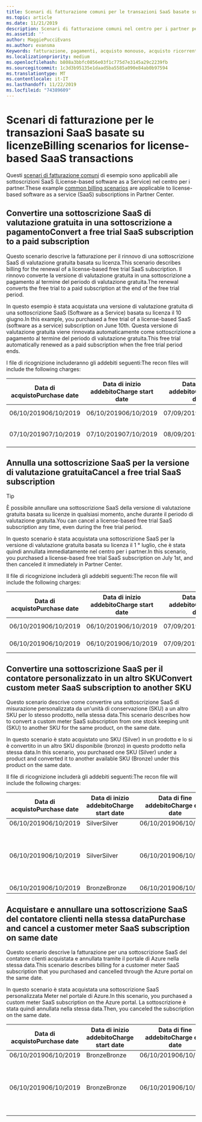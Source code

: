 ```yaml
---
title: Scenari di fatturazione comuni per le transazioni SaaS basate su licenze | Centro per i partner
ms.topic: article
ms.date: 11/21/2019
description: Scenari di fatturazione comuni nel centro per i partner per le transazioni SaaS basate su licenze.
ms.assetid: ''
author: MaggiePucciEvans
ms.author: evansma
Keywords: fatturazione, pagamenti, acquisto monouso, acquisto ricorrente, sottoscrizioni, postazioni
ms.localizationpriority: medium
ms.openlocfilehash: b808a3bbfc0856e03f1c775d7e3145a29c2239fb
ms.sourcegitcommit: 1c3d3b95135e1daad5ba5585a090e84ab0b97594
ms.translationtype: MT
ms.contentlocale: it-IT
ms.lasthandoff: 11/22/2019
ms.locfileid: "74389609"
---
```

# <a name="billing-scenarios-for-license-based-saas-transactions"></a><span data-ttu-id="6d06c-104">Scenari di fatturazione per le transazioni SaaS basate su licenze</span><span class="sxs-lookup"><span data-stu-id="6d06c-104">Billing scenarios for license-based SaaS transactions</span></span>

<span data-ttu-id="6d06c-105">Questi [scenari di fatturazione comuni](common-billing-scenarios.md) di esempio sono applicabili alle sottoscrizioni SaaS (License-based software as a Service) nel centro per i partner.</span><span class="sxs-lookup"><span data-stu-id="6d06c-105">These example [common billing scenarios](common-billing-scenarios.md) are applicable to license-based software as a service (SaaS) subscriptions in Partner Center.</span></span>

## <a name="convert-a-free-trial-saas-subscription-to-a-paid-subscription"></a><span data-ttu-id="6d06c-106">Convertire una sottoscrizione SaaS di valutazione gratuita in una sottoscrizione a pagamento</span><span class="sxs-lookup"><span data-stu-id="6d06c-106">Convert a free trial SaaS subscription to a paid subscription</span></span>

<span data-ttu-id="6d06c-107">Questo scenario descrive la fatturazione per il rinnovo di una sottoscrizione SaaS di valutazione gratuita basata su licenza.</span><span class="sxs-lookup"><span data-stu-id="6d06c-107">This scenario describes billing for the renewal of a license-based free trial SaaS subscription.</span></span> <span data-ttu-id="6d06c-108">Il rinnovo converte la versione di valutazione gratuita in una sottoscrizione a pagamento al termine del periodo di valutazione gratuita.</span><span class="sxs-lookup"><span data-stu-id="6d06c-108">The renewal converts the free trial to a paid subscription at the end of the free trial period.</span></span>

<span data-ttu-id="6d06c-109">In questo esempio è stata acquistata una versione di valutazione gratuita di una sottoscrizione SaaS (Software as a Service) basata su licenza il 10 giugno.</span><span class="sxs-lookup"><span data-stu-id="6d06c-109">In this example, you purchased a free trial of a license-based SaaS (software as a service) subscription on June 10th.</span></span> <span data-ttu-id="6d06c-110">Questa versione di valutazione gratuita viene rinnovata automaticamente come sottoscrizione a pagamento al termine del periodo di valutazione gratuita.</span><span class="sxs-lookup"><span data-stu-id="6d06c-110">This free trial automatically renewed as a paid subscription when the free trial period ends.</span></span>

<span data-ttu-id="6d06c-111">I file di ricognizione includeranno gli addebiti seguenti:</span><span class="sxs-lookup"><span data-stu-id="6d06c-111">The recon files will include the following charges:</span></span>

| <span data-ttu-id="6d06c-112">Data di acquisto</span><span class="sxs-lookup"><span data-stu-id="6d06c-112">Purchase date</span></span> | <span data-ttu-id="6d06c-113">Data di inizio addebito</span><span class="sxs-lookup"><span data-stu-id="6d06c-113">Charge start date</span></span> | <span data-ttu-id="6d06c-114">Data di fine addebito</span><span class="sxs-lookup"><span data-stu-id="6d06c-114">Charge end date</span></span> | <span data-ttu-id="6d06c-115">Prezzo unitario</span><span class="sxs-lookup"><span data-stu-id="6d06c-115">Unit price</span></span> | <span data-ttu-id="6d06c-116">Quantità unità</span><span class="sxs-lookup"><span data-stu-id="6d06c-116">Unit quantity</span></span> | <span data-ttu-id="6d06c-117">Importo totale</span><span class="sxs-lookup"><span data-stu-id="6d06c-117">Total amount</span></span> | <span data-ttu-id="6d06c-118">Tipo di addebito</span><span class="sxs-lookup"><span data-stu-id="6d06c-118">Charge type</span></span> | <span data-ttu-id="6d06c-119">Descrizione della sottoscrizione</span><span class="sxs-lookup"><span data-stu-id="6d06c-119">Subscription description</span></span> |
| ------------- | ----------------- | --------------- | ---------- | ------------- | ------------ | ----------- | ----------------- |
| <span data-ttu-id="6d06c-120">06/10/2019</span><span class="sxs-lookup"><span data-stu-id="6d06c-120">06/10/2019</span></span> | <span data-ttu-id="6d06c-121">06/10/2019</span><span class="sxs-lookup"><span data-stu-id="6d06c-121">06/10/2019</span></span> | <span data-ttu-id="6d06c-122">07/09/2019</span><span class="sxs-lookup"><span data-stu-id="6d06c-122">07/09/2019</span></span> | <span data-ttu-id="6d06c-123">$ 0</span><span class="sxs-lookup"><span data-stu-id="6d06c-123">$0</span></span> | <span data-ttu-id="6d06c-124">1</span><span class="sxs-lookup"><span data-stu-id="6d06c-124">1</span></span> | <span data-ttu-id="6d06c-125">$ 0</span><span class="sxs-lookup"><span data-stu-id="6d06c-125">$0</span></span> | <span data-ttu-id="6d06c-126">Nuova</span><span class="sxs-lookup"><span data-stu-id="6d06c-126">New</span></span> | <span data-ttu-id="6d06c-127">Versione di prova gratuita</span><span class="sxs-lookup"><span data-stu-id="6d06c-127">Free trial</span></span> |
| <span data-ttu-id="6d06c-128">07/10/2019</span><span class="sxs-lookup"><span data-stu-id="6d06c-128">07/10/2019</span></span> | <span data-ttu-id="6d06c-129">07/10/2019</span><span class="sxs-lookup"><span data-stu-id="6d06c-129">07/10/2019</span></span> | <span data-ttu-id="6d06c-130">08/09/2019</span><span class="sxs-lookup"><span data-stu-id="6d06c-130">08/09/2019</span></span> | <span data-ttu-id="6d06c-131">$ 2</span><span class="sxs-lookup"><span data-stu-id="6d06c-131">$2</span></span> | <span data-ttu-id="6d06c-132">1</span><span class="sxs-lookup"><span data-stu-id="6d06c-132">1</span></span> | <span data-ttu-id="6d06c-133">$ 2</span><span class="sxs-lookup"><span data-stu-id="6d06c-133">$2</span></span> | <span data-ttu-id="6d06c-134">Rinnova</span><span class="sxs-lookup"><span data-stu-id="6d06c-134">Renew</span></span> | <span data-ttu-id="6d06c-135">Sottoscrizione a pagamento</span><span class="sxs-lookup"><span data-stu-id="6d06c-135">Paid subscription</span></span> |

## <a name="cancel-a-free-trial-saas-subscription"></a><span data-ttu-id="6d06c-136">Annulla una sottoscrizione SaaS per la versione di valutazione gratuita</span><span class="sxs-lookup"><span data-stu-id="6d06c-136">Cancel a free trial SaaS subscription</span></span>

> [!TIP]
> <span data-ttu-id="6d06c-137">È possibile annullare una sottoscrizione SaaS della versione di valutazione gratuita basata su licenze in qualsiasi momento, anche durante il periodo di valutazione gratuita.</span><span class="sxs-lookup"><span data-stu-id="6d06c-137">You can cancel a license-based free trial SaaS subscription any time, even during the free trial period.</span></span>

<span data-ttu-id="6d06c-138">In questo scenario è stata acquistata una sottoscrizione SaaS per la versione di valutazione gratuita basata su licenza il 1 ° luglio, che è stata quindi annullata immediatamente nel centro per i partner.</span><span class="sxs-lookup"><span data-stu-id="6d06c-138">In this scenario, you purchased a license-based free trial SaaS subscription on July 1st, and then canceled it immediately in Partner Center.</span></span> 

<span data-ttu-id="6d06c-139">Il file di ricognizione includerà gli addebiti seguenti:</span><span class="sxs-lookup"><span data-stu-id="6d06c-139">The recon file will include the following charges:</span></span>

| <span data-ttu-id="6d06c-140">Data di acquisto</span><span class="sxs-lookup"><span data-stu-id="6d06c-140">Purchase date</span></span> | <span data-ttu-id="6d06c-141">Data di inizio addebito</span><span class="sxs-lookup"><span data-stu-id="6d06c-141">Charge start date</span></span> | <span data-ttu-id="6d06c-142">Data di fine addebito</span><span class="sxs-lookup"><span data-stu-id="6d06c-142">Charge end date</span></span> | <span data-ttu-id="6d06c-143">Prezzo unitario</span><span class="sxs-lookup"><span data-stu-id="6d06c-143">Unit price</span></span> | <span data-ttu-id="6d06c-144">Quantità unità</span><span class="sxs-lookup"><span data-stu-id="6d06c-144">Unit quantity</span></span> | <span data-ttu-id="6d06c-145">Importo totale</span><span class="sxs-lookup"><span data-stu-id="6d06c-145">Total amount</span></span> | <span data-ttu-id="6d06c-146">Tipo di addebito</span><span class="sxs-lookup"><span data-stu-id="6d06c-146">Charge type</span></span> | <span data-ttu-id="6d06c-147">Descrizione della sottoscrizione</span><span class="sxs-lookup"><span data-stu-id="6d06c-147">Subscription description</span></span> |
| ------------- | ----------------- | --------------- | ---------- | ------------- | ------------ | ----------- | ----------------- |
| <span data-ttu-id="6d06c-148">06/10/2019</span><span class="sxs-lookup"><span data-stu-id="6d06c-148">06/10/2019</span></span> | <span data-ttu-id="6d06c-149">06/10/2019</span><span class="sxs-lookup"><span data-stu-id="6d06c-149">06/10/2019</span></span> | <span data-ttu-id="6d06c-150">07/09/2019</span><span class="sxs-lookup"><span data-stu-id="6d06c-150">07/09/2019</span></span> | <span data-ttu-id="6d06c-151">$ 0</span><span class="sxs-lookup"><span data-stu-id="6d06c-151">$0</span></span> | <span data-ttu-id="6d06c-152">11</span><span class="sxs-lookup"><span data-stu-id="6d06c-152">11</span></span> | <span data-ttu-id="6d06c-153">$ 0</span><span class="sxs-lookup"><span data-stu-id="6d06c-153">$0</span></span> | <span data-ttu-id="6d06c-154">Nuova</span><span class="sxs-lookup"><span data-stu-id="6d06c-154">New</span></span> | <span data-ttu-id="6d06c-155">Versione di prova gratuita</span><span class="sxs-lookup"><span data-stu-id="6d06c-155">Free trial</span></span> |
| <span data-ttu-id="6d06c-156">06/10/2019</span><span class="sxs-lookup"><span data-stu-id="6d06c-156">06/10/2019</span></span> | <span data-ttu-id="6d06c-157">06/10/2019</span><span class="sxs-lookup"><span data-stu-id="6d06c-157">06/10/2019</span></span> | <span data-ttu-id="6d06c-158">07/09/2019</span><span class="sxs-lookup"><span data-stu-id="6d06c-158">07/09/2019</span></span> | <span data-ttu-id="6d06c-159">$ 0</span><span class="sxs-lookup"><span data-stu-id="6d06c-159">$0</span></span> | <span data-ttu-id="6d06c-160">11</span><span class="sxs-lookup"><span data-stu-id="6d06c-160">11</span></span> | <span data-ttu-id="6d06c-161">$ 0</span><span class="sxs-lookup"><span data-stu-id="6d06c-161">$0</span></span> | <span data-ttu-id="6d06c-162">Cancel</span><span class="sxs-lookup"><span data-stu-id="6d06c-162">Cancel</span></span> | <span data-ttu-id="6d06c-163">Versione di prova gratuita</span><span class="sxs-lookup"><span data-stu-id="6d06c-163">Free trial</span></span> |

## <a name="convert-custom-meter-saas-subscription-to-another-sku"></a><span data-ttu-id="6d06c-164">Convertire una sottoscrizione SaaS per il contatore personalizzato in un altro SKU</span><span class="sxs-lookup"><span data-stu-id="6d06c-164">Convert custom meter SaaS subscription to another SKU</span></span>

<span data-ttu-id="6d06c-165">Questo scenario descrive come convertire una sottoscrizione SaaS di misurazione personalizzata da un'unità di conservazione (SKU) a un altro SKU per lo stesso prodotto, nella stessa data.</span><span class="sxs-lookup"><span data-stu-id="6d06c-165">This scenario describes how to convert a custom meter SaaS subscription from one stock keeping unit (SKU) to another SKU for the same product, on the same date.</span></span>

<span data-ttu-id="6d06c-166">In questo scenario è stato acquistato uno SKU (Silver) in un prodotto e lo si è convertito in un altro SKU disponibile (bronzo) in questo prodotto nella stessa data.</span><span class="sxs-lookup"><span data-stu-id="6d06c-166">In this scenario, you purchased one SKU (Silver) under a product and converted it to another available SKU (Bronze) under this product on the same date.</span></span>

<span data-ttu-id="6d06c-167">Il file di ricognizione includerà gli addebiti seguenti:</span><span class="sxs-lookup"><span data-stu-id="6d06c-167">The recon file will include the following charges:</span></span>

| <span data-ttu-id="6d06c-168">Data di acquisto</span><span class="sxs-lookup"><span data-stu-id="6d06c-168">Purchase date</span></span> | <span data-ttu-id="6d06c-169">Data di inizio addebito</span><span class="sxs-lookup"><span data-stu-id="6d06c-169">Charge start date</span></span> | <span data-ttu-id="6d06c-170">Data di fine addebito</span><span class="sxs-lookup"><span data-stu-id="6d06c-170">Charge end date</span></span> | <span data-ttu-id="6d06c-171">Prezzo unitario</span><span class="sxs-lookup"><span data-stu-id="6d06c-171">Unit price</span></span> | <span data-ttu-id="6d06c-172">Quantità unità</span><span class="sxs-lookup"><span data-stu-id="6d06c-172">Unit quantity</span></span> | <span data-ttu-id="6d06c-173">Importo totale</span><span class="sxs-lookup"><span data-stu-id="6d06c-173">Total amount</span></span> | <span data-ttu-id="6d06c-174">Tipo di addebito</span><span class="sxs-lookup"><span data-stu-id="6d06c-174">Charge type</span></span> | <span data-ttu-id="6d06c-175">Descrizione della sottoscrizione</span><span class="sxs-lookup"><span data-stu-id="6d06c-175">Subscription description</span></span> |
| ------------- | ----------------- | --------------- | ---------- | ------------- | ------------ | ----------- | ----------------- |
| <span data-ttu-id="6d06c-176">06/10/2019</span><span class="sxs-lookup"><span data-stu-id="6d06c-176">06/10/2019</span></span> | <span data-ttu-id="6d06c-177">Silver</span><span class="sxs-lookup"><span data-stu-id="6d06c-177">Silver</span></span> | <span data-ttu-id="6d06c-178">06/10/2019</span><span class="sxs-lookup"><span data-stu-id="6d06c-178">06/10/2019</span></span> | <span data-ttu-id="6d06c-179">06/10/2019</span><span class="sxs-lookup"><span data-stu-id="6d06c-179">06/10/2019</span></span> | <span data-ttu-id="6d06c-180">$ 20</span><span class="sxs-lookup"><span data-stu-id="6d06c-180">$20</span></span> | <span data-ttu-id="6d06c-181">1</span><span class="sxs-lookup"><span data-stu-id="6d06c-181">1</span></span> | <span data-ttu-id="6d06c-182">$ 20</span><span class="sxs-lookup"><span data-stu-id="6d06c-182">$20</span></span> | <span data-ttu-id="6d06c-183">Nuova</span><span class="sxs-lookup"><span data-stu-id="6d06c-183">New</span></span> | <span data-ttu-id="6d06c-184">Sottoscrizione SaaS del contatore personalizzato</span><span class="sxs-lookup"><span data-stu-id="6d06c-184">Custom meter SaaS subscription</span></span> |
| <span data-ttu-id="6d06c-185">06/10/2019</span><span class="sxs-lookup"><span data-stu-id="6d06c-185">06/10/2019</span></span> | <span data-ttu-id="6d06c-186">Silver</span><span class="sxs-lookup"><span data-stu-id="6d06c-186">Silver</span></span> | <span data-ttu-id="6d06c-187">06/10/2019</span><span class="sxs-lookup"><span data-stu-id="6d06c-187">06/10/2019</span></span> | <span data-ttu-id="6d06c-188">06/10/2019</span><span class="sxs-lookup"><span data-stu-id="6d06c-188">06/10/2019</span></span> | <span data-ttu-id="6d06c-189">$ 20</span><span class="sxs-lookup"><span data-stu-id="6d06c-189">$20</span></span> | <span data-ttu-id="6d06c-190">1</span><span class="sxs-lookup"><span data-stu-id="6d06c-190">1</span></span> | <span data-ttu-id="6d06c-191">-$20</span><span class="sxs-lookup"><span data-stu-id="6d06c-191">-$20</span></span> | <span data-ttu-id="6d06c-192">Convertire</span><span class="sxs-lookup"><span data-stu-id="6d06c-192">Convert</span></span> | <span data-ttu-id="6d06c-193">Rifatturato in base alla sottoscrizione SaaS personalizzata del contatore</span><span class="sxs-lookup"><span data-stu-id="6d06c-193">Prorated rebill for custom meter SaaS subscription</span></span> |
| <span data-ttu-id="6d06c-194">06/10/2019</span><span class="sxs-lookup"><span data-stu-id="6d06c-194">06/10/2019</span></span> | <span data-ttu-id="6d06c-195">Bronze</span><span class="sxs-lookup"><span data-stu-id="6d06c-195">Bronze</span></span> | <span data-ttu-id="6d06c-196">06/10/2019</span><span class="sxs-lookup"><span data-stu-id="6d06c-196">06/10/2019</span></span> | <span data-ttu-id="6d06c-197">06/10/2019</span><span class="sxs-lookup"><span data-stu-id="6d06c-197">06/10/2019</span></span> | <span data-ttu-id="6d06c-198">$ 10</span><span class="sxs-lookup"><span data-stu-id="6d06c-198">$10</span></span> | <span data-ttu-id="6d06c-199">1</span><span class="sxs-lookup"><span data-stu-id="6d06c-199">1</span></span> | <span data-ttu-id="6d06c-200">$ 10</span><span class="sxs-lookup"><span data-stu-id="6d06c-200">$10</span></span> | <span data-ttu-id="6d06c-201">Convertire</span><span class="sxs-lookup"><span data-stu-id="6d06c-201">Convert</span></span> | <span data-ttu-id="6d06c-202">Sottoscrizione SaaS del contatore personalizzato</span><span class="sxs-lookup"><span data-stu-id="6d06c-202">Custom meter SaaS subscription</span></span> |

## <a name="purchase-and-cancel-a-customer-meter-saas-subscription-on-same-date"></a><span data-ttu-id="6d06c-203">Acquistare e annullare una sottoscrizione SaaS del contatore clienti nella stessa data</span><span class="sxs-lookup"><span data-stu-id="6d06c-203">Purchase and cancel a customer meter SaaS subscription on same date</span></span>

<span data-ttu-id="6d06c-204">Questo scenario descrive la fatturazione per una sottoscrizione SaaS del contatore clienti acquistata e annullata tramite il portale di Azure nella stessa data.</span><span class="sxs-lookup"><span data-stu-id="6d06c-204">This scenario describes billing for a customer meter SaaS subscription that you purchased and cancelled through the Azure portal on the same date.</span></span>

<span data-ttu-id="6d06c-205">In questo scenario è stata acquistata una sottoscrizione SaaS personalizzata Meter nel portale di Azure.</span><span class="sxs-lookup"><span data-stu-id="6d06c-205">In this scenario, you purchased a custom meter SaaS subscription on the Azure portal.</span></span> <span data-ttu-id="6d06c-206">La sottoscrizione è stata quindi annullata nella stessa data.</span><span class="sxs-lookup"><span data-stu-id="6d06c-206">Then, you canceled the subscription on the same date.</span></span>

| <span data-ttu-id="6d06c-207">Data di acquisto</span><span class="sxs-lookup"><span data-stu-id="6d06c-207">Purchase date</span></span> | <span data-ttu-id="6d06c-208">Data di inizio addebito</span><span class="sxs-lookup"><span data-stu-id="6d06c-208">Charge start date</span></span> | <span data-ttu-id="6d06c-209">Data di fine addebito</span><span class="sxs-lookup"><span data-stu-id="6d06c-209">Charge end date</span></span> | <span data-ttu-id="6d06c-210">Prezzo unitario</span><span class="sxs-lookup"><span data-stu-id="6d06c-210">Unit price</span></span> | <span data-ttu-id="6d06c-211">Quantità unità</span><span class="sxs-lookup"><span data-stu-id="6d06c-211">Unit quantity</span></span> | <span data-ttu-id="6d06c-212">Importo totale</span><span class="sxs-lookup"><span data-stu-id="6d06c-212">Total amount</span></span> | <span data-ttu-id="6d06c-213">Tipo di addebito</span><span class="sxs-lookup"><span data-stu-id="6d06c-213">Charge type</span></span> | <span data-ttu-id="6d06c-214">Descrizione della sottoscrizione</span><span class="sxs-lookup"><span data-stu-id="6d06c-214">Subscription description</span></span> |
| ------------- | ----------------- | --------------- | ---------- | ------------- | ------------ | ----------- | ----------------- |
| <span data-ttu-id="6d06c-215">06/10/2019</span><span class="sxs-lookup"><span data-stu-id="6d06c-215">06/10/2019</span></span> | <span data-ttu-id="6d06c-216">Bronze</span><span class="sxs-lookup"><span data-stu-id="6d06c-216">Bronze</span></span> | <span data-ttu-id="6d06c-217">06/10/2019</span><span class="sxs-lookup"><span data-stu-id="6d06c-217">06/10/2019</span></span> | <span data-ttu-id="6d06c-218">06/10/2019</span><span class="sxs-lookup"><span data-stu-id="6d06c-218">06/10/2019</span></span> | <span data-ttu-id="6d06c-219">$ 10</span><span class="sxs-lookup"><span data-stu-id="6d06c-219">$10</span></span> | <span data-ttu-id="6d06c-220">1</span><span class="sxs-lookup"><span data-stu-id="6d06c-220">1</span></span> | <span data-ttu-id="6d06c-221">$ 10</span><span class="sxs-lookup"><span data-stu-id="6d06c-221">$10</span></span> | <span data-ttu-id="6d06c-222">Nuova</span><span class="sxs-lookup"><span data-stu-id="6d06c-222">New</span></span> | <span data-ttu-id="6d06c-223">Sottoscrizione SaaS del contatore personalizzato</span><span class="sxs-lookup"><span data-stu-id="6d06c-223">Custom meter SaaS subscription</span></span> |
| <span data-ttu-id="6d06c-224">06/10/2019</span><span class="sxs-lookup"><span data-stu-id="6d06c-224">06/10/2019</span></span> | <span data-ttu-id="6d06c-225">Bronze</span><span class="sxs-lookup"><span data-stu-id="6d06c-225">Bronze</span></span> | <span data-ttu-id="6d06c-226">06/10/2019</span><span class="sxs-lookup"><span data-stu-id="6d06c-226">06/10/2019</span></span> | <span data-ttu-id="6d06c-227">06/10/2019</span><span class="sxs-lookup"><span data-stu-id="6d06c-227">06/10/2019</span></span> | <span data-ttu-id="6d06c-228">$ 10</span><span class="sxs-lookup"><span data-stu-id="6d06c-228">$10</span></span> | <span data-ttu-id="6d06c-229">1</span><span class="sxs-lookup"><span data-stu-id="6d06c-229">1</span></span> | <span data-ttu-id="6d06c-230">-$10</span><span class="sxs-lookup"><span data-stu-id="6d06c-230">-$10</span></span> | <span data-ttu-id="6d06c-231">CancelImmediate</span><span class="sxs-lookup"><span data-stu-id="6d06c-231">CancelImmediate</span></span> | <span data-ttu-id="6d06c-232">Sottoscrizione SaaS del contatore personalizzato</span><span class="sxs-lookup"><span data-stu-id="6d06c-232">Custom meter SaaS subscription</span></span> |

